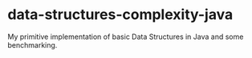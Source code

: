 # data-structures-complexity-java
My primitive implementation of basic Data Structures in Java and some benchmarking.
